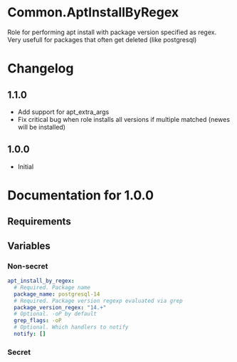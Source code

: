 # Common.AptInstallByRegex

Role for performing apt install with package version specified as regex. Very usefull for packages that often get deleted (like postgresql)

# Changelog

## 1.1.0

- Add support for apt_extra_args
- Fix critical bug when role installs all versions if multiple matched (newes will be installed)

## 1.0.0

- Initial

# Documentation for 1.0.0

## Requirements

## Variables

### Non-secret

```yaml
apt_install_by_regex:
  # Required. Package name
  package_name: postgresql-14
  # Required. Package version regexp evaluated via grep
  package_version_regex: "14.+"
  # Optional. -oP by default
  grep_flags: -oP
  # Optional. Which handlers to notify
  notify: []
```  

### Secret

```yaml

```